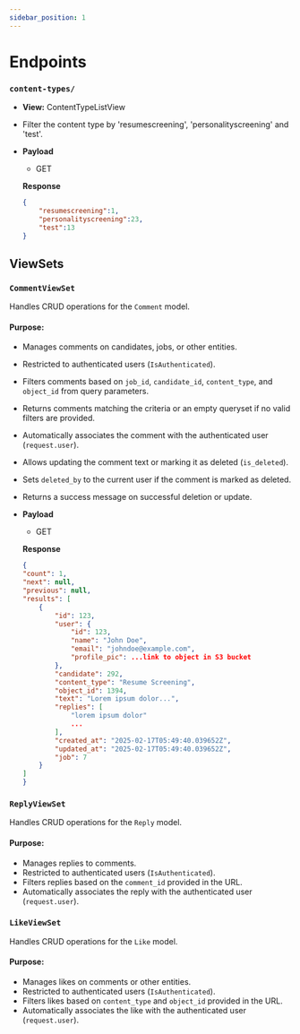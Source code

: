```yaml
---
sidebar_position: 1
---
```


# Endpoints

### `content-types/`
- **View:** ContentTypeListView
- Filter the content type by 'resumescreening', 'personalityscreening' and 'test'.
- **Payload**
    - GET
    
    **Response**
    ```json
    {
        "resumescreening":1, 
        "personalityscreening":23,
        "test":13
    }
    ```

## ViewSets

### `CommentViewSet`
Handles CRUD operations for the `Comment` model.

#### Purpose:
- Manages comments on candidates, jobs, or other entities.
- Restricted to authenticated users (`IsAuthenticated`).
- Filters comments based on `job_id`, `candidate_id`, `content_type`, and `object_id` from query parameters.
- Returns comments matching the criteria or an empty queryset if no valid filters are provided.
- Automatically associates the comment with the authenticated user (`request.user`).
- Allows updating the comment text or marking it as deleted (`is_deleted`).
- Sets `deleted_by` to the current user if the comment is marked as deleted.
- Returns a success message on successful deletion or update.

- **Payload**
    - GET

    **Response**
    ```json
    {
    "count": 1,
    "next": null,
    "previous": null,
    "results": [
        {
            "id": 123,
            "user": {
                "id": 123,
                "name": "John Doe",
                "email": "johndoe@example.com",
                "profile_pic": ...link to object in S3 bucket
            },
            "candidate": 292,
            "content_type": "Resume Screening",
            "object_id": 1394,
            "text": "Lorem ipsum dolor...",
            "replies": [
                "lorem ipsum dolor"
                ...
            ],
            "created_at": "2025-02-17T05:49:40.039652Z",
            "updated_at": "2025-02-17T05:49:40.039652Z",
            "job": 7
        }
    ]
    }
    ```


### `ReplyViewSet`
Handles CRUD operations for the `Reply` model.

#### Purpose:
- Manages replies to comments.
- Restricted to authenticated users (`IsAuthenticated`).
- Filters replies based on the `comment_id` provided in the URL.
- Automatically associates the reply with the authenticated user (`request.user`).


### `LikeViewSet`
Handles CRUD operations for the `Like` model.

#### Purpose:
- Manages likes on comments or other entities.
- Restricted to authenticated users (`IsAuthenticated`).
- Filters likes based on `content_type` and `object_id` provided in the URL.
- Automatically associates the like with the authenticated user (`request.user`).
